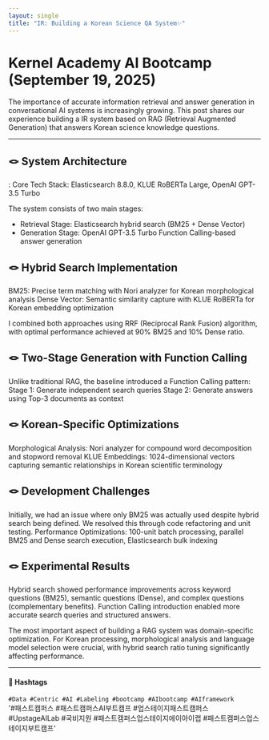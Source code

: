 ```yaml
---  
layout: single
title: "IR: Building a Korean Science QA System✨"  
---
```


# Kernel Academy AI Bootcamp (September 19, 2025)

The importance of accurate information retrieval and answer generation in conversational AI systems is increasingly growing. This post shares our experience building a IR system based on RAG (Retrieval Augmented Generation) that answers Korean science knowledge questions.

---

## 🪢 System Architecture
: Core Tech Stack: Elasticsearch 8.8.0, KLUE RoBERTa Large, OpenAI GPT-3.5 Turbo

The system consists of two main stages: 
- Retrieval Stage: Elasticsearch hybrid search (BM25 + Dense Vector)
- Generation Stage: OpenAI GPT-3.5 Turbo Function Calling-based answer generation

## 🪢 Hybrid Search Implementation
BM25: Precise term matching with Nori analyzer for Korean morphological analysis
Dense Vector: Semantic similarity capture with KLUE RoBERTa for Korean embedding optimization

I combined both approaches using RRF (Reciprocal Rank Fusion) algorithm, with optimal performance achieved at 90% BM25 and 10% Dense ratio.

## 🪢 Two-Stage Generation with Function Calling
Unlike traditional RAG, the baseline introduced a Function Calling pattern:
Stage 1: Generate independent search queries
Stage 2: Generate answers using Top-3 documents as context

## 🪢 Korean-Specific Optimizations
Morphological Analysis: Nori analyzer for compound word decomposition and stopword removal
KLUE Embeddings: 1024-dimensional vectors capturing semantic relationships in Korean scientific terminology


## 🪢 Development Challenges
Initially, we had an issue where only BM25 was actually used despite hybrid search being defined. We resolved this through code refactoring and unit testing.
Performance Optimizations: 100-unit batch processing, parallel BM25 and Dense search execution, Elasticsearch bulk indexing

## 🪢 Experimental Results
Hybrid search showed performance improvements across keyword questions (BM25), semantic questions (Dense), and complex questions (complementary benefits). Function Calling introduction enabled more accurate search queries and structured answers.

The most important aspect of building a RAG system was domain-specific optimization. For Korean processing, morphological analysis and language model selection were crucial, with hybrid search ratio tuning significantly affecting performance.

---

#### 🔖 Hashtags  
`#Data #Centric #AI #Labeling #bootcamp #AIbootcamp #AIframework`  
'#패스트캠퍼스 #패스트캠퍼스AI부트캠프 #업스테이지패스트캠퍼스 #UpstageAILab #국비지원 #패스트캠퍼스업스테이지에이아이랩 #패스트캠퍼스업스테이지부트캠프'

